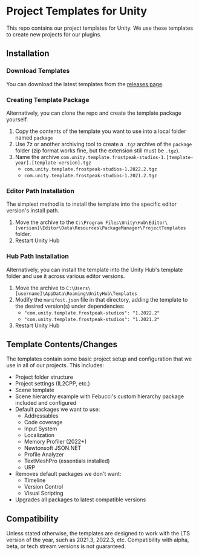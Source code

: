 # Project Templates for Unity

This repo contains our project templates for Unity. We use these templates to create new projects for our plugins.

## Installation

### Download Templates

You can download the latest templates from the [releases page](https://github.com/frostpeak-studios/project-templates-unity/releases).

### Creating Template Package

Alternatively, you can clone the repo and create the template package yourself.

1. Copy the contents of the template you want to use into a local folder named `package`
2. Use 7z or another archiving tool to create a `.tgz` archive of the `package` folder (zip format works fine,
   but the extension still must be `.tgz`).
3. Name the archive `com.unity.template.frostpeak-studios-1.[template-year].[template-version].tgz`
    - `com.unity.template.frostpeak-studios-1.2022.2.tgz`
    - `com.unity.template.frostpeak-studios-1.2021.2.tgz`

### Editor Path Installation

The simplest method is to install the template into the specific editor version's install path.

1. Move the archive to the `C:\Program Files\Unity\Hub\Editor\[version]\Editor\Data\Resources\PackageManager\ProjectTemplates` folder.
2. Restart Unity Hub

### Hub Path Installation

Alternatively, you can install the template into the Unity Hub's template folder and use it across various editor
versions.

1. Move the archive to `C:\Users\[username]\AppData\Roaming\UnityHub\Templates`
2. Modify the `manifest.json` file in that directory, adding the template to the desired version(s) under dependencies:
   - `"com.unity.template.frostpeak-studios": "1.2022.2"`
   - `"com.unity.template.frostpeak-studios": "1.2021.2"`
3. Restart Unity Hub

## Template Contents/Changes

The templates contain some basic project setup and configuration that we use in all of our projects. This includes:

- Project folder structure
- Project settings (IL2CPP, etc.)
- Scene template
- Scene hierarchy example with Febucci's custom hierarchy package included and configured
- Default packages we want to use:
    - Addressables
    - Code coverage
    - Input System
    - Localization
    - Memory Profiler (2022+)
    - Newtonsoft JSON.NET
    - Profile Analyzer
    - TextMeshPro (essentials installed)
    - URP
- Removes default packages we don't want:
    - Timeline
    - Version Control
    - Visual Scripting
- Upgrades all packages to latest compatible versions

## Compatibility

Unless stated otherwise, the templates are designed to work with the LTS version of the year, such as 2021.3, 2022.3,
etc. Compatibility with alpha, beta, or tech stream versions is not guaranteed.
